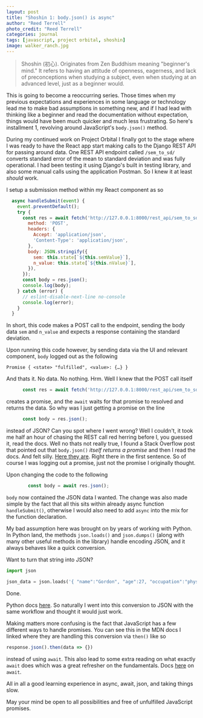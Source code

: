 ```yaml
---
layout: post
title: "Shoshin 1: body.json() is async"
author: "Reed Terrell"
photo_credit: "Reed Terrell"
categories: journal
tags: [javascript, project orbital, shoshin]
image: walker_ranch.jpg
---
```

> Shoshin (初心). Originates from Zen Buddhism meaning "beginner's mind." It refers to having an attitude of openness, eagerness, and lack of preconceptions when studying a subject, even when studying at an advanced level, just as a beginner would.

This is going to become a reoccurring series. Those times when my previous expectations and experiences in some language or technology lead me to make bad assumptions in something new, and if I had lead with thinking like a beginner and read the documentation without expectation, things would have been much quicker and much less frustrating. So here's installment 1, revolving around JavaScript's `body.json()` method.

During my continued work on Project Orbital I finally got to the stage where I was ready to have the React app start making calls to the Django REST API for passing around data. One REST API endpoint called `/sem_to_sd/` converts standard error of the mean to standard deviation and was fully operational. I had been testing it using Django's built in testing library, and also some manual calls using the application Postman. So I knew it at least _should_ work.

I setup a submission method within my React component as so

```javascript
  async handleSubmit(event) {
    event.preventDefault();
    try {
      const res = await fetch('http://127.0.0.1:8000/rest_api/sem_to_sd/', {
        method: 'POST',
        headers: {
          Accept: 'application/json',
          'Content-Type': 'application/json',
        },
        body: JSON.stringify({
          sem: this.state[`${this.semValue}`],
          n_value: this.state[`${this.nValue}`],
        }),
      });
      const body = res.json();
      console.log(body);
    } catch (error) {
      // eslint-disable-next-line no-console
      console.log(error);
    }
  }
  ```

In short, this code makes a POST call to the endpoint, sending the body data `sem` and `n_value` and expects a response containing the standard deviation.

Upon running this code however, by sending data via the UI and relevant component, `body` logged out as the following

```console
Promise { <state> "fulfilled", <value>: {…} }
```

And thats it. No data. No nothing. Hrm. Well I knew that the POST call itself

```javascript
      const res = await fetch('http://127.0.0.1:8000/rest_api/sem_to_sd/', {})
```

creates a promise, and the `await` waits for that promise to resolved and returns the data. So why was I just getting a promise on the line

```javascript
      const body = res.json();
```

instead of JSON? Can you spot where I went wrong? Well I couldn't, it took me half an hour of chasing the REST call red herring before I, you guessed it, read the docs. Well no thats not really true, I found a Stack Overflow post that pointed out that `body.json()` _itself returns a promise_ and then I read the docs. And felt silly. [Here they are](https://developer.mozilla.org/en-US/docs/Web/API/Body/json). Right there in the first sentence. So of course I was logging out a promise, just not the promise I originally thought.

Upon changing the code to the following

```javascript
        const body = await res.json();
```

`body` now contained the JSON data I wanted. The change was also made simple by the fact that all this sits within already async function `handleSubmit()`, otherwise I would also need to add `async` into the mix for the function declaration.

My bad assumption here was brought on by years of working with Python. In Python land, the methods `json.loads()` and `json.dumps()` (along with many other useful methods in the library) handle encoding JSON, and it always behaves like a quick conversion.

Want to turn that string into JSON?

```python
import json

json_data = json.loads('{ "name":"Gordon", "age":27, "occupation":"physicist"}')
```

Done.

Python docs [here](https://docs.python.org/3/library/json.html). So naturally I went into this conversion to JSON with the same workflow and thought it would just work.

Making matters more confusing is the fact that JavaScript has a few different ways to handle promises. You can see this in the MDN docs I linked where they are handling this conversion via `then()` like so

```javascript
response.json().then(data => {})
```

instead of using `await`. This also lead to some extra reading on what exactly `await` does which was a great refresher on the fundamentals. Docs [here](https://developer.mozilla.org/en-US/docs/Web/JavaScript/Reference/Operators/await) on `await`.

All in all a good learning experience in async, await, json, and taking things slow.

May your mind be open to all possibilities and free of unfulfilled JavaScript promises.
